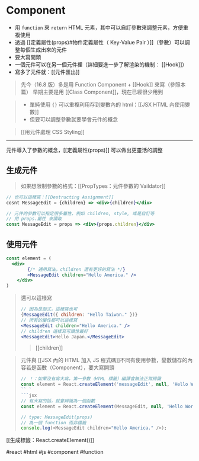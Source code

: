 # Component
- 用 `function` 來 `return` HTML 元素，其中可以自訂參數來調整元素，方便重複使用
- 透過 [[定義屬性(props)#物件定義屬性（ Key-Value Pair ）]]（參數）可以調整每個生成出來的元件
- 要大寫開頭
- 一個元件可以在另一個元件裡（詳細要進一步了解渲染的機制： [[Hook]]）
- 寫多了元件就：[[元件匯出]]

>先今（16.8 版）多是用 Function Component + [[Hook]] 來寫（參照本篇）
>早期主要是用 [[Class Component]]，現在已經很少用到

>- 單純使用 `{}`  可以重複利用存到變數內的 html：[[JSX HTML 內使用變數]]
>- 但要可以調整參數就要學會元件的概念

>[[用元件處理 CSS Styling]]
---

元件導入了參數的概念，[[定義屬性(props)]] 可以做出更靈活的調整

## 生成元件
>如果想限制參數的格式：[[PropTypes：元件參數的 Vaildator]]
```jsx
// 也可以這樣寫：[[Destructing Assignment]]
cosnt MessageEdit = {children} => <div>{children}</div>
```
```jsx
// 元件的參數可以指定很多屬性，例如 children, style, 或是自訂等
// 用 props.屬性 來讀取
const MessageEdit = props => <div>{props.children}</div>
```


## 使用元件
```jsx
const element = (
  <div>
		{/* 通用寫法，children 還有更好的寫法 */}
		<MessageEdit children="Hello America." />
	</div>
)
```
> 還可以這樣寫
> ```jsx
>// 因為是函式，這樣寫也可
>{MessageEdit({ children: "Hello Taiwan." })}
>// 所有的屬性都可以這樣寫
><MessageEdit children="Hello America." />
>// children 這樣寫可讀性最好
><MessageEdit>Hello Japan.</MessageEdit>
>```
>>[[children]]


>元件與 [[JSX 內的 HTML 加入 JS 程式碼]]不同有使用參數，變數儲存的內容若是函數（Component），要大寫開頭
>```js
>// ！：如果沒有寫大寫，第一參數（HTML 標籤）編譯會無法正常辨識
>const element = React.createElement('messageEdit', null, 'Hello World')
> `` `
>```jsx
>// 有大寫的話，就會辨識為一個函數
>const element = React.createElement(MessageEdit, null, 'Hello World')
>
>// type: MessageEdit(props)
>// 為一個 function 而非標籤
>console.log(<MessageEdit children="Hello America." />);
>```
[[生成標籤：React.createElement()]]


#react #html #js #component #function 